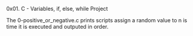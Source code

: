 0x01. C - Variables, if, else, while Project

The 0-positive_or_negative.c prints scripts assign a random value to n is time it is executed and outputed in order.
